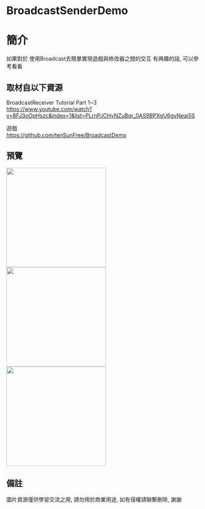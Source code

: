 # BroadcastSenderDemo

簡介
==================================
如果對於 使用Broadcast去簡單實現遊戲與修改器之間的交互 有興趣的話, 可以參考看看                                   

取材自以下資源
--------
BroadcastReceiver Tutorial Part 1~3                               
https://www.youtube.com/watch?v=8FJ3oOpHszc&index=1&list=PLrnPJCHvNZuBqr_0AS9BPXgU6gvNeai5S

遊戲                                 
https://github.com/tenSunFree/BroadcastDemo
                          
預覽
--------
<p align="left">
  <img src="https://i.imgur.com/qtdmPk9.png" width="260"/>
  <img src="https://i.imgur.com/CEOPy54.png" width="260"/>
  <img src="https://i.imgur.com/JJGVocj.png" width="260"/>
</p> 

備註
--------
圖片資源僅供學習交流之用, 請勿用於商業用途, 如有侵權請聯繫刪除, 謝謝
